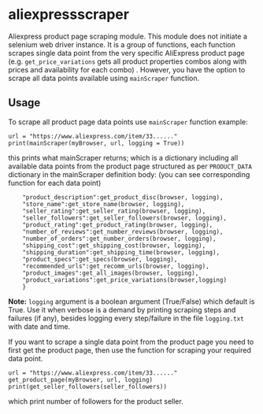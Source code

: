 # aliexpressscraper

Aliexpress product page scraping module. This module does not initiate a selenium web driver instance. It is a group of functions, each function scrapes single data point from the very specific AliExpress product page (e.g. `get_price_variations` gets all product properties combos along with prices and availability for each combo) . However, you have the option to scrape all data points available using `mainScraper` function.

## Usage

To scrape all product page data points use `mainScraper` function example:

```myBrowser = webdriver.Firefox()
url = "https://www.aliexpress.com/item/33......"
print(mainScraper(myBrowser, url, logging = True))
```

this prints what mainScraper returns; which is a dictionary including all available data points from the product page structured as per `PRODUCT_DATA` dictionary in the mainScraper definition body: (you can see corresponding function for each data point)

```PRODUCT_DATA = {
    "product_description":get_product_disc(browser, logging),
    "store_name":get_store_name(browser, logging),
    "seller_rating":get_seller_rating(browser, logging),
    "seller_followers":get_seller_followers(browser, logging),
    "product_rating":get_product_rating(browser, logging),
    "number_of_reviews":get_number_reviews(browser, logging),
    "number_of_orders":get_number_orders(browser, logging),
    "shipping_cost":get_shipping_cost(browser, logging),
    "shipping_duration":get_shipping_time(browser, logging),
    "product_specs":get_specs(browser, logging),
    "recommended_urls":get_recomm_urls(browser, logging),
    "product_images":get_all_images(browser, logging),
    "product_variations":get_price_variations(browser,logging)
    }
```
**Note:** `logging` argument is a boolean argument (True/False) which default is True. Use it when verbose is a demand by printing scraping steps and failures (if any), besides logging every step/failure in the file `logging.txt` with date and time.

If you want to scrape a single data point from the product page you need to first get the product page, then use the function for scraping your required data point.

```myBrowser = webdriver.Firefox()
url = "https://www.aliexpress.com/item/33......"
get_product_page(myBrowser, url, logging)
print(get_seller_followers(seller_followers))
```
which print number of followers for the product seller.
